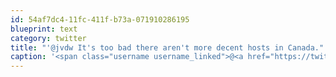```yaml
---
id: 54af7dc4-11fc-411f-b73a-071910286195
blueprint: text
category: twitter
title: "'@jvdw It's too bad there aren't more decent hosts in Canada."
caption: '<span class="username username_linked">@<a href="https://twitter.com/jvdw" title="John van der Woude">jvdw</a></span> It''s too bad there aren''t more decent hosts in Canada.'
---
```

